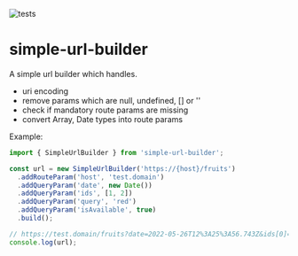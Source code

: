 ![tests](https://github.com/babymechanic/url-builder/actions/workflows/run-tests.yml/badge.svg)

# simple-url-builder

A simple url builder which handles.

- uri encoding
- remove params which are null, undefined, [] or ''
- check if mandatory route params are missing
- convert Array, Date types into route params

Example:

```typescript
import { SimpleUrlBuilder } from 'simple-url-builder';

const url = new SimpleUrlBuilder('https://{host}/fruits')
  .addRouteParam('host', 'test.domain')
  .addQueryParam('date', new Date())
  .addQueryParam('ids', [1, 2])
  .addQueryParam('query', 'red')
  .addQueryParam('isAvailable', true)
  .build();

// https://test.domain/fruits?date=2022-05-26T12%3A25%3A56.743Z&ids[0]=1&ids[1]=2&query=red&isAvailable=true
console.log(url);
```


